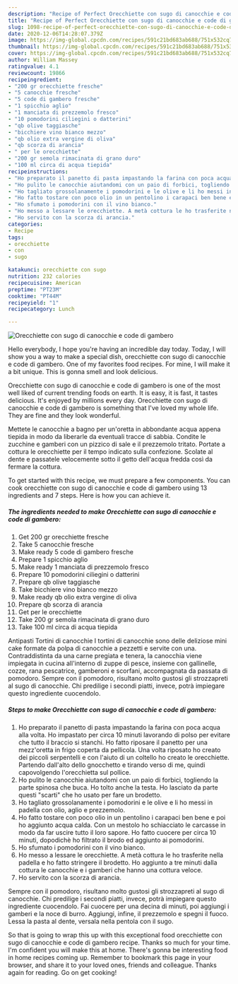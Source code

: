 ```yaml
---
description: "Recipe of Perfect Orecchiette con sugo di canocchie e code di gambero"
title: "Recipe of Perfect Orecchiette con sugo di canocchie e code di gambero"
slug: 1098-recipe-of-perfect-orecchiette-con-sugo-di-canocchie-e-code-di-gambero
date: 2020-12-06T14:28:07.379Z
image: https://img-global.cpcdn.com/recipes/591c21bd683ab688/751x532cq70/orecchiette-con-sugo-di-canocchie-e-code-di-gambero-recipe-main-photo.jpg
thumbnail: https://img-global.cpcdn.com/recipes/591c21bd683ab688/751x532cq70/orecchiette-con-sugo-di-canocchie-e-code-di-gambero-recipe-main-photo.jpg
cover: https://img-global.cpcdn.com/recipes/591c21bd683ab688/751x532cq70/orecchiette-con-sugo-di-canocchie-e-code-di-gambero-recipe-main-photo.jpg
author: William Massey
ratingvalue: 4.1
reviewcount: 19866
recipeingredient:
- "200 gr orecchiette fresche"
- "5 canocchie fresche"
- "5 code di gambero fresche"
- "1 spicchio aglio"
- "1 manciata di prezzemolo fresco"
- "10 pomodorini ciliegini o datterini"
- "qb olive taggiasche"
- "bicchiere vino bianco mezzo"
- "qb olio extra vergine di oliva"
- "qb scorza di arancia"
- " per le orecchiette"
- "200 gr semola rimacinata di grano duro"
- "100 ml circa di acqua tiepida"
recipeinstructions:
- "Ho preparato il panetto di pasta impastando la farina con poca acqua alla volta. Ho impastato per circa 10 minuti lavorando di polso per evitare che tutto il braccio si stanchi. Ho fatto riposare il panetto per una mezz&#39;oretta in frigo coperta da pellicola. Una volta riposato ho creato dei piccoli serpentelli e con l&#39;aiuto di un coltello ho creato le orecchiette. Partendo dall&#39;alto dello gnocchetto e tirando verso di me, quindi capovolgendo l&#39;orecchietta sul pollice."
- "Ho pulito le canocchie aiutandomi con un paio di forbici, togliendo la parte spinosa che buca. Ho tolto anche la testa. Ho lasciato da parte questi &#34;scarti&#34; che ho usato per fare un brodetto."
- "Ho tagliato grossolanamente i pomodorini e le olive e li ho messi in padella con olio, aglio e prezzemolo."
- "Ho fatto tostare con poco olio in un pentolino i carapaci ben bene e poi ho aggiunto acqua calda. Con un mestolo ho schiacciato le carcasse in modo da far uscire tutto il loro sapore. Ho fatto cuocere per circa 10 minuti, dopodichè ho filtrato il brodo ed aggiunto ai pomodorini."
- "Ho sfumato i pomodorini con il vino bianco."
- "Ho messo a lessare le orecchiette. A metà cottura le ho trasferite nella padella e ho fatto stringere il brodetto. Ho aggiunto a tre minuti dalla cottura le canocchie e i gamberi che hanno una cottura veloce."
- "Ho servito con la scorza di arancia."
categories:
- Recipe
tags:
- orecchiette
- con
- sugo

katakunci: orecchiette con sugo 
nutrition: 232 calories
recipecuisine: American
preptime: "PT23M"
cooktime: "PT44M"
recipeyield: "1"
recipecategory: Lunch

---
```



![Orecchiette con sugo di canocchie e code di gambero](https://img-global.cpcdn.com/recipes/591c21bd683ab688/751x532cq70/orecchiette-con-sugo-di-canocchie-e-code-di-gambero-recipe-main-photo.jpg)

Hello everybody, I hope you're having an incredible day today. Today, I will show you a way to make a special dish, orecchiette con sugo di canocchie e code di gambero. One of my favorites food recipes. For mine, I will make it a bit unique. This is gonna smell and look delicious.

Orecchiette con sugo di canocchie e code di gambero is one of the most well liked of current trending foods on earth. It is easy, it is fast, it tastes delicious. It's enjoyed by millions every day. Orecchiette con sugo di canocchie e code di gambero is something that I've loved my whole life. They are fine and they look wonderful.

Mettete le canocchie a bagno per un&#39;oretta in abbondante acqua appena tiepida in modo da liberarle da eventuali tracce di sabbia. Condite le zucchine e gamberi con un pizzico di sale e il prezzemolo tritato. Portate a cottura le orecchiette per il tempo indicato sulla confezione. Scolate al dente e passatele velocemente sotto il getto dell&#39;acqua fredda così da fermare la cottura.


To get started with this recipe, we must prepare a few components. You can cook orecchiette con sugo di canocchie e code di gambero using 13 ingredients and 7 steps. Here is how you can achieve it.

<!--inarticleads1-->

##### The ingredients needed to make Orecchiette con sugo di canocchie e code di gambero:

1. Get 200 gr orecchiette fresche
1. Take 5 canocchie fresche
1. Make ready 5 code di gambero fresche
1. Prepare 1 spicchio aglio
1. Make ready 1 manciata di prezzemolo fresco
1. Prepare 10 pomodorini ciliegini o datterini
1. Prepare qb olive taggiasche
1. Take bicchiere vino bianco mezzo
1. Make ready qb olio extra vergine di oliva
1. Prepare qb scorza di arancia
1. Get  per le orecchiette
1. Take 200 gr semola rimacinata di grano duro
1. Take 100 ml circa di acqua tiepida


Antipasti Tortini di canocchie I tortini di canocchie sono delle deliziose mini cake formate da polpa di canocchie a pezzetti e servite con una. Contraddistinta da una carne pregiata e tenera, la canocchia viene impiegata in cucina all&#39;interno di zuppe di pesce, insieme con gallinelle, cozze, rana pescatrice, gamberoni e scorfani, accompagnata da passata di pomodoro. Sempre con il pomodoro, risultano molto gustosi gli strozzapreti al sugo di canocchie. Chi predilige i secondi piatti, invece, potrà impiegare questo ingrediente cuocendolo. 

<!--inarticleads2-->

##### Steps to make Orecchiette con sugo di canocchie e code di gambero:

1. Ho preparato il panetto di pasta impastando la farina con poca acqua alla volta. Ho impastato per circa 10 minuti lavorando di polso per evitare che tutto il braccio si stanchi. Ho fatto riposare il panetto per una mezz&#39;oretta in frigo coperta da pellicola. Una volta riposato ho creato dei piccoli serpentelli e con l&#39;aiuto di un coltello ho creato le orecchiette. Partendo dall&#39;alto dello gnocchetto e tirando verso di me, quindi capovolgendo l&#39;orecchietta sul pollice.
1. Ho pulito le canocchie aiutandomi con un paio di forbici, togliendo la parte spinosa che buca. Ho tolto anche la testa. Ho lasciato da parte questi &#34;scarti&#34; che ho usato per fare un brodetto.
1. Ho tagliato grossolanamente i pomodorini e le olive e li ho messi in padella con olio, aglio e prezzemolo.
1. Ho fatto tostare con poco olio in un pentolino i carapaci ben bene e poi ho aggiunto acqua calda. Con un mestolo ho schiacciato le carcasse in modo da far uscire tutto il loro sapore. Ho fatto cuocere per circa 10 minuti, dopodichè ho filtrato il brodo ed aggiunto ai pomodorini.
1. Ho sfumato i pomodorini con il vino bianco.
1. Ho messo a lessare le orecchiette. A metà cottura le ho trasferite nella padella e ho fatto stringere il brodetto. Ho aggiunto a tre minuti dalla cottura le canocchie e i gamberi che hanno una cottura veloce.
1. Ho servito con la scorza di arancia.


Sempre con il pomodoro, risultano molto gustosi gli strozzapreti al sugo di canocchie. Chi predilige i secondi piatti, invece, potrà impiegare questo ingrediente cuocendolo. Fai cuocere per una decina di minuti, poi aggiungi i gamberi e la noce di burro. Aggiungi, infine, il prezzemolo e spegni il fuoco. Lessa la pasta al dente, versala nella pentola con il sugo. 

So that is going to wrap this up with this exceptional food orecchiette con sugo di canocchie e code di gambero recipe. Thanks so much for your time. I'm confident you will make this at home. There's gonna be interesting food in home recipes coming up. Remember to bookmark this page in your browser, and share it to your loved ones, friends and colleague. Thanks again for reading. Go on get cooking!
